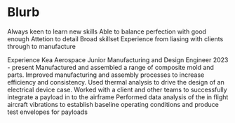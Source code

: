 # Blurb

Always keen to learn new skills
Able to balance perfection with good enough
Attetion to detail
Broad skillset
Experience from liasing with clients through to manufacture


Experience
Kea Aerospace
Junior Manufacturing and Design Engineer
2023 - present
Manufactured and assembled a range of composite mold and parts.
Improved manufacturing and assembly processes to increase efficiency and consistency.
Used thermal analysis to drive the design of an electrical device case.
Worked with a client and other teams to successfully integrate a payload in to the airframe
Performed data analysis of the in flight aircraft vibrations to establish baseline operating conditions and produce test envelopes for payloads


